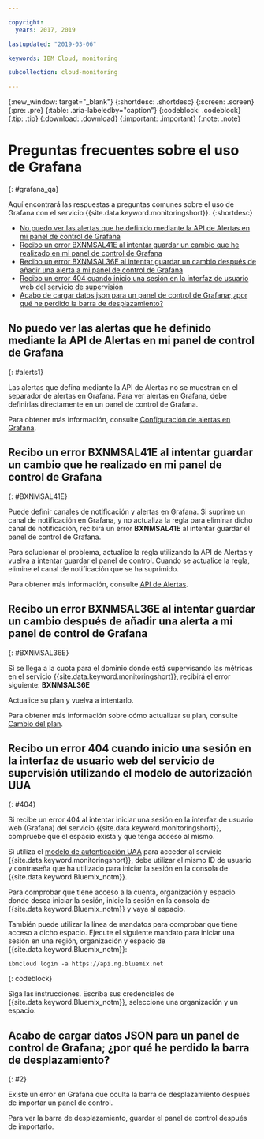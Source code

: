 ```yaml
---

copyright:
  years: 2017, 2019

lastupdated: "2019-03-06"

keywords: IBM Cloud, monitoring

subcollection: cloud-monitoring

---
```


{:new_window: target="_blank"}
{:shortdesc: .shortdesc}
{:screen: .screen}
{:pre: .pre}
{:table: .aria-labeledby="caption"}
{:codeblock: .codeblock}
{:tip: .tip}
{:download: .download}
{:important: .important}
{:note: .note}



# Preguntas frecuentes sobre el uso de Grafana
{: #grafana_qa}

Aquí encontrará las respuestas a preguntas comunes sobre el uso de Grafana con el servicio {{site.data.keyword.monitoringshort}}. 
{:shortdesc}

* [No puedo ver las alertas que he definido mediante la API de Alertas en mi panel de control de Grafana](/docs/services/cloud-monitoring/qa/grafana_qa.html#alerts1)
* [Recibo un error BXNMSAL41E al intentar guardar un cambio que he realizado en mi panel de control de Grafana](/docs/services/cloud-monitoring/qa/grafana_qa.html#BXNMSAL41E)
* [Recibo un error BXNMSAL36E al intentar guardar un cambio después de añadir una alerta a mi panel de control de Grafana](/docs/services/cloud-monitoring/qa/grafana_qa.html#BXNMSAL36E)
* [Recibo un error 404 cuando inicio una sesión en la interfaz de usuario web del servicio de supervisión](/docs/services/cloud-monitoring/qa/grafana_qa.html#404)
* [Acabo de cargar datos json para un panel de control de Grafana; ¿por qué he perdido la barra de desplazamiento?](/docs/services/cloud-monitoring/qa/grafana_qa.html#2)


## No puedo ver las alertas que he definido mediante la API de Alertas en mi panel de control de Grafana
{: #alerts1}

Las alertas que defina mediante la API de Alertas no se muestran en el separador de alertas en Grafana. Para ver alertas en Grafana, debe definirlas directamente en un panel de control de Grafana.

Para obtener más información, consulte [Configuración de alertas en Grafana](/docs/services/cloud-monitoring/alerts/config_alerts_grafana.html#config_alerts_grafana).

## Recibo un error BXNMSAL41E al intentar guardar un cambio que he realizado en mi panel de control de Grafana
{: #BXNMSAL41E}

Puede definir canales de notificación y alertas en Grafana. Si suprime un canal de notificación en Grafana, y no actualiza la regla para eliminar dicho canal de notificación, recibirá un error **BXNMSAL41E** al intentar guardar el panel de control de Grafana.

Para solucionar el problema, actualice la regla utilizando la API de Alertas y vuelva a intentar guardar el panel de control. Cuando se actualice la regla, elimine el canal de notificación que se ha suprimido.

Para obtener más información, consulte [API de Alertas](https://console.bluemix.net/apidocs/940-ibm-cloud-monitoring-alerts-api?&language=node#introduction).

## Recibo un error BXNMSAL36E al intentar guardar un cambio después de añadir una alerta a mi panel de control de Grafana
{: #BXNMSAL36E}

Si se llega a la cuota para el dominio donde está supervisando las métricas en el servicio {{site.data.keyword.monitoringshort}}, recibirá el error siguiente: **BXNMSAL36E**

Actualice su plan y vuelva a intentarlo.

Para obtener más información sobre cómo actualizar su plan, consulte [Cambio del plan](/docs/services/cloud-monitoring/plan/change_plan.html#change_plan).


## Recibo un error 404 cuando inicio una sesión en la interfaz de usuario web del servicio de supervisión utilizando el modelo de autorización UUA
{: #404}

Si recibe un error 404 al intentar iniciar una sesión en la interfaz de usuario web (Grafana) del servicio {{site.data.keyword.monitoringshort}}, compruebe que el espacio exista y que tenga acceso al mismo.

Si utiliza el [modelo de autenticación UAA](/docs/services/cloud-monitoring/security/auth_uaa.html#auth_uaa) para acceder al servicio {{site.data.keyword.monitoringshort}}, debe utilizar el mismo ID de usuario y contraseña que ha utilizado para iniciar la sesión en la consola de {{site.data.keyword.Bluemix_notm}}. 

Para comprobar que tiene acceso a la cuenta, organización y espacio donde desea iniciar la sesión, inicie la sesión en la consola de {{site.data.keyword.Bluemix_notm}} y vaya al espacio. 

También puede utilizar la línea de mandatos para comprobar que tiene acceso a dicho espacio. Ejecute el siguiente mandato para iniciar una sesión en una región, organización y espacio de {{site.data.keyword.Bluemix_notm}}:

```
ibmcloud login -a https://api.ng.bluemix.net
```
{: codeblock}

Siga las instrucciones. Escriba sus credenciales de {{site.data.keyword.Bluemix_notm}}, seleccione una organización y un espacio.


## Acabo de cargar datos JSON para un panel de control de Grafana; ¿por qué he perdido la barra de desplazamiento?
{: #2}

Existe un error en Grafana que oculta la barra de desplazamiento después de importar un panel de control. 

Para ver la barra de desplazamiento, guardar el panel de control después de importarlo. 








